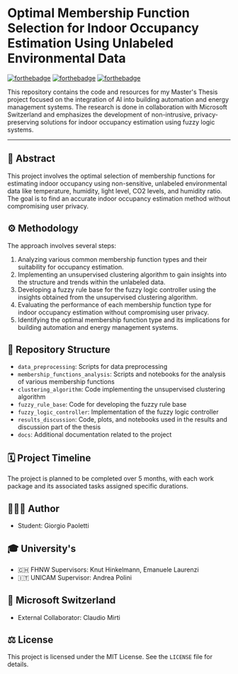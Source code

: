 # Optimal Membership Function Selection for Indoor Occupancy Estimation Using Unlabeled Environmental Data
[![forthebadge](https://forthebadge.com/images/badges/built-with-science.svg)](https://forthebadge.com)
[![forthebadge](https://forthebadge.com/images/badges/powered-by-coffee.svg)](https://forthebadge.com)
[![forthebadge](https://forthebadge.com/images/badges/made-with-python.svg)](https://forthebadge.com)

This repository contains the code and resources for my Master's Thesis project focused on the integration of AI into building automation and energy management systems. The research is done in collaboration with Microsoft Switzerland and emphasizes the development of non-intrusive, privacy-preserving solutions for indoor occupancy estimation using fuzzy logic systems.

---

## 📜 Abstract

This project involves the optimal selection of membership functions for estimating indoor occupancy using non-sensitive, unlabeled environmental data like temperature, humidity, light level, CO2 levels, and humidity ratio. The goal is to find an accurate indoor occupancy estimation method without compromising user privacy.

## ⚙️ Methodology

The approach involves several steps:

1. Analyzing various common membership function types and their suitability for occupancy estimation.
2. Implementing an unsupervised clustering algorithm to gain insights into the structure and trends within the unlabeled data.
3. Developing a fuzzy rule base for the fuzzy logic controller using the insights obtained from the unsupervised clustering algorithm.
4. Evaluating the performance of each membership function type for indoor occupancy estimation without compromising user privacy.
5. Identifying the optimal membership function type and its implications for building automation and energy management systems.

## 📁 Repository Structure

- `data_preprocessing`: Scripts for data preprocessing
- `membership_functions_analysis`: Scripts and notebooks for the analysis of various membership functions
- `clustering_algorithm`: Code implementing the unsupervised clustering algorithm
- `fuzzy_rule_base`: Code for developing the fuzzy rule base
- `fuzzy_logic_controller`: Implementation of the fuzzy logic controller
- `results_discussion`: Code, plots, and notebooks used in the results and discussion part of the thesis
- `docs`: Additional documentation related to the project

## 🗓️ Project Timeline

The project is planned to be completed over 5 months, with each work package and its associated tasks assigned specific durations.

## 🧑🏻‍💻 Author
- Student: Giorgio Paoletti

## 🎓 University's
- 🇨🇭 FHNW Supervisors: Knut Hinkelmann, Emanuele Laurenzi
- 🇮🇹 UNICAM Supervisor: Andrea Polini

## 🏢 Microsoft Switzerland
- External Collaborator: Claudio Mirti

## ⚖️ License

This project is licensed under the MIT License. See the `LICENSE` file for details.
